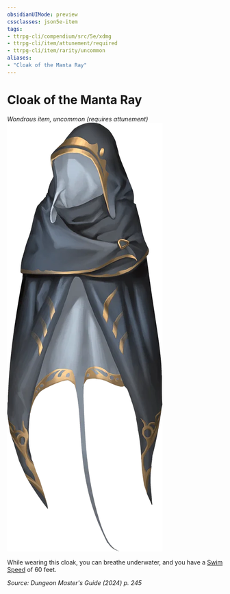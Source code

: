 ```yaml
---
obsidianUIMode: preview
cssclasses: json5e-item
tags:
- ttrpg-cli/compendium/src/5e/xdmg
- ttrpg-cli/item/attunement/required
- ttrpg-cli/item/rarity/uncommon
aliases: 
- "Cloak of the Manta Ray"
---
```

# Cloak of the Manta Ray
*Wondrous item, uncommon (requires attunement)*  
![](3-Mechanics/CLI/items/img/cloak-of-the-manta-ray.webp#right)


While wearing this cloak, you can breathe underwater, and you have a [Swim Speed](3-Mechanics/CLI/rules/variant-rules/swim-speed-xphb.md) of 60 feet.

*Source: Dungeon Master's Guide (2024) p. 245*